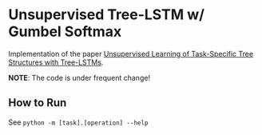 # Unsupervised Tree-LSTM w/ Gumbel Softmax
Implementation of the paper [Unsupervised Learning of Task-Specific Tree Structures with Tree-LSTMs](https://arxiv.org/abs/1707.02786).

**NOTE**: The code is under frequent change!

## How to Run
See ``python -m [task].[operation] --help``

